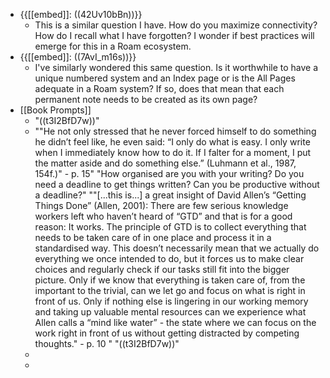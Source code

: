 - {{[[embed]]: ((42Uv10bBn))}}
    - This is a similar question I have. How do you maximize connectivity? How do I recall what I have forgotten? I wonder if best practices will emerge for this in a Roam ecosystem. 
- {{[[embed]]: ((7AvI_m16s))}}
    - I've similarly wondered this same question. Is it worthwhile to have a unique numbered system and an Index page or is the All Pages adequate in a Roam system? If so, does that mean that each permanent note needs to be created as its own page? 
- [[Book Prompts]]
    - "((t3I2BfD7w))"
    - ""He not only stressed that he never forced himself to do something he didn’t feel like, he even said: “I only do what is easy. I only write when I immediately know how to do it. If I falter for a moment, I put the matter aside and do something else.” (Luhmann et al., 1987, 154f.)" - p. 15"
"How organised are you with your writing? Do you need a deadline to get things written? Can you be productive without a deadline?"
""[...this is...] a great insight of David Allen’s “Getting Things Done” (Allen, 2001): There are few serious knowledge workers left who haven’t heard of “GTD” and that is for a good reason: It works. The principle of GTD is to collect everything that needs to be taken care of in one place and process it in a standardised way. This doesn’t necessarily mean that we actually do everything we once intended to do, but it forces us to make clear choices and regularly check if our tasks still fit into the bigger picture. Only if we know that everything is taken care of, from the important to the trivial, can we let go and focus on what is right in front of us. Only if nothing else is lingering in our working memory and taking up valuable mental resources can we experience what Allen calls a “mind like water” - the state where we can focus on the work right in front of us without getting distracted by competing thoughts." - p. 10 "
"((t3I2BfD7w))"
    - 
    - 
